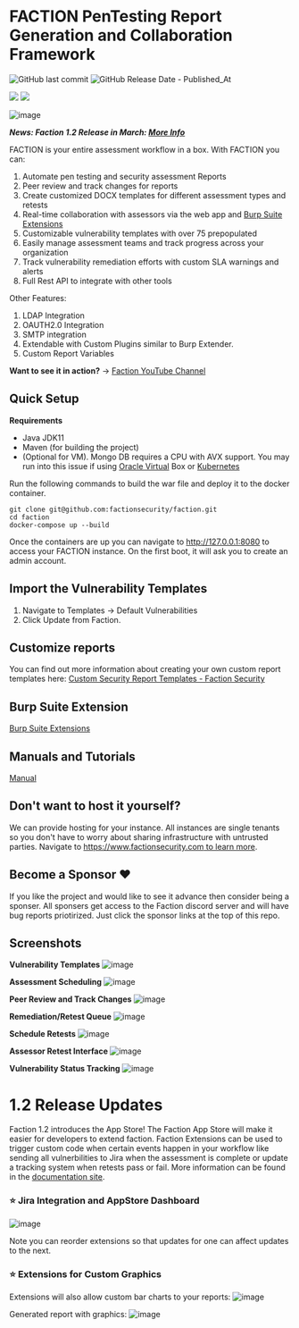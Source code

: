 # FACTION PenTesting Report Generation and Collaboration Framework

 ![GitHub last commit](https://img.shields.io/github/last-commit/factionsecurity/faction) ![GitHub Release Date - Published_At](https://img.shields.io/github/release-date/factionsecurity/faction)

[![](https://img.shields.io/badge/null0perat0r-it?style=flat-square&logo=mastodon&labelColor=white&color=white&link=https%3A%2F%2Finfosec.exchange%2F%40null0perat0r)](https://infosec.exchange/@null0perat0r)
 [![](https://img.shields.io/twitter/follow/we_are_faction)](https://twitter.com/intent/follow?screen_name=we_are_faction)


![image](https://github.com/factionsecurity/faction/assets/2343831/d9237bed-302f-4e6a-9716-22ae88d0dc36)

___News: Faction 1.2 Release in March: [More Info](https://github.com/orgs/factionsecurity/discussions/40)___

FACTION is your entire assessment workflow in a box. With FACTION you can:
1. Automate pen testing and security assessment Reports
1. Peer review and track changes for reports
1. Create customized DOCX templates for different assessment types and retests
3. Real-time collaboration with assessors via the web app and [Burp Suite Extensions](https://github.com/factionsecurity/Faction-Burp)
4. Customizable vulnerability templates with over 75 prepopulated
5. Easily manage assessment teams and track progress across your organization
6. Track vulnerability remediation efforts with custom SLA warnings and alerts  
7. Full Rest API to integrate with other tools                     

Other Features:           
1. LDAP Integration       
1. OAUTH2.0 Integration
1. SMTP integration 
1. Extendable with Custom Plugins similar to Burp Extender.
2. Custom Report Variables

__Want to see it in action?__ -> [Faction YouTube Channel](https://www.youtube.com/@factionsecurity/videos)

## Quick Setup
__Requirements__
- Java JDK11 
- Maven (for building the project)
- (Optional for VM). Mongo DB requires a CPU with AVX support. You may run into this issue if using [Oracle Virtual](https://www.mongodb.com/community/forums/t/could-not-start-mongodb-5-0-running-oracle-linux-on-virtualbox/120524/10) Box or [Kubernetes](https://stackoverflow.com/questions/70818543/mongo-db-deployment-not-working-in-kubernetes-because-processor-doesnt-have-avx)

Run the following commands to build the war file and deploy it to the docker container. 
```
git clone git@github.com:factionsecurity/faction.git
cd faction
docker-compose up --build
```

Once the containers are up you can navigate to http://127.0.0.1:8080 to access your FACTION instance. 
On the first boot, it will ask you to create an admin account. 

## Import the Vulnerability Templates
1. Navigate to Templates -> Default Vulnerabilities
2. Click Update from Faction. 

## Customize reports
You can find out more information about creating your own custom report templates here:
[Custom Security Report Templates - Faction Security](https://docs.factionsecurity.com/Custom%20Security%20Report%20Templates/)

## Burp Suite Extension
[Burp Suite Extensions](https://github.com/factionsecurity/Faction-Burp)

## Manuals and Tutorials
[Manual](https://docs.factionsecurity.com/)

## Don't want to host it yourself?
We can provide hosting for your instance. All instances are single tenants so you don't have to worry about sharing infrastructure with untrusted parties. Navigate to [https://www.factionsecurity.com to learn more](https://www.factionsecurity.com). 

## Become a Sponsor ❤️
If you like the project and would like to see it advance then consider being a sponser. All sponsers get access to the Faction discord server and will have bug reports priotirized. Just click the sponsor links at the top of this repo. 

## Screenshots
__Vulnerability Templates__
![image](https://github.com/factionsecurity/faction/assets/2343831/b6fa6a0b-34a9-46cf-87cb-6aeb2b5d3347)

__Assessment Scheduling__
![image](https://github.com/factionsecurity/faction/assets/2343831/7410f74e-3854-41e9-843f-7ca44d79cc54)


__Peer Review and Track Changes__
![image](https://github.com/factionsecurity/faction/assets/2343831/fa72a72b-2c95-4c2c-bad1-5b34aab7fd13)


__Remediation/Retest Queue__
![image](https://github.com/factionsecurity/faction/assets/2343831/31a576a7-8cee-4b41-9a72-52eccec8d3d8)

__Schedule Retests__
![image](https://github.com/factionsecurity/faction/assets/2343831/421a9150-96a8-4ce8-ba06-061562012c16)

__Assessor Retest Interface__
![image](https://github.com/factionsecurity/faction/assets/2343831/11421c1f-63db-44e2-a692-a3918ddbf2ac)

__Vulnerability Status Tracking__
![image](https://github.com/factionsecurity/faction/assets/2343831/a1973dba-663c-4617-bd78-ffb08eb27973)

# 1.2 Release Updates

Faction 1.2 introduces the App Store! The Faction App Store will make it easier for developers to extend faction. Faction Extensions can be used to trigger custom code when certain events happen in your workflow like sending all vulnerbilities to Jira when the assessment is complete or update a tracking system when retests pass or fail. More information can be found in the [documentation site](https://docs.factionsecurity.com). 

### ⭐️ Jira Integration and AppStore Dashboard
![image](https://github.com/factionsecurity/faction/assets/2343831/53feb37e-cc66-401c-9ef0-e43fd4dc9f51)

Note you can reorder extensions so that updates for one can affect updates to the next. 

### ⭐️ Extensions for Custom Graphics
Extensions will also allow custom bar charts to your reports:
![image](https://github.com/factionsecurity/faction/assets/2343831/1657ed40-fdd3-4b29-afd3-b5d3aa8f78c5)

Generated report with graphics:
![image](https://github.com/factionsecurity/faction/assets/2343831/abf9b5d4-2638-411d-a57c-89fcd5819976)






